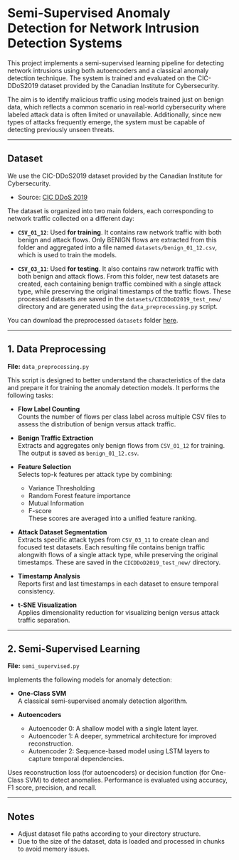 # Semi-Supervised Anomaly Detection for Network Intrusion Detection Systems

This project implements a semi-supervised learning pipeline for detecting network intrusions using both autoencoders and a classical anomaly detection technique.  The system is trained and evaluated on the CIC-DDoS2019 dataset provided by the Canadian Institute for Cybersecurity.

The aim is to identify malicious traffic using models trained just on benign data, which reflects a common scenario in real-world cybersecurity where labeled attack data is often limited or unavailable. Additionally, since new types of attacks frequently emerge, the system must be capable of detecting previously unseen threats.

---

## Dataset

We use the CIC-DDoS2019 dataset provided by the Canadian Institute for Cybersecurity.

- Source: [CIC DDoS 2019](https://www.unb.ca/cic/datasets/ddos-2019.html)

The dataset is organized into two main folders, each corresponding to network traffic collected on a different day:

* **`CSV_01_12`**: Used **for training**. It contains raw network traffic with both benign and attack flows. Only BENIGN flows are extracted from this folder and aggregated into a file named `datasets/benign_01_12.csv`, which is used to train the models.

* **`CSV_03_11`**: Used **for testing**. It also contains raw network traffic with both benign and attack flows. From this folder, new test datasets are created, each containing benign traffic combined with a single attack type, while preserving the original timestamps of the traffic flows. These processed datasets are saved in the `datasets/CICDDoD2019_test_new/` directory and are generated using the `data_preprocessing.py` script.

You can download the preprocessed `datasets` folder [here](https://www.dropbox.com/scl/fi/spex4ftqy80ol1sgqr4wv/datasets.zip?rlkey=4di78juobx8qaf45xgpo7kwdp&st=h0x19tb6&dl=0).

---

## 1. Data Preprocessing

**File:** `data_preprocessing.py`

This script is designed to better understand the characteristics of the data and prepare it for training the anomaly detection models. It performs the following tasks:

- **Flow Label Counting**  
  Counts the number of flows per class label across multiple CSV files to assess the distribution of benign versus attack traffic.

- **Benign Traffic Extraction**  
  Extracts and aggregates only benign flows from `CSV_01_12` for training. The output is saved as `benign_01_12.csv`.

- **Feature Selection**  
  Selects top-k features per attack type by combining:
  - Variance Thresholding
  - Random Forest feature importance
  - Mutual Information
  - F-score  
  These scores are averaged into a unified feature ranking.

- **Attack Dataset Segmentation**  
Extracts specific attack types from `CSV_03_11` to create clean and focused test datasets. Each resulting file contains benign traffic alongwith flows of a single attack type, while preserving the original timestamps. These are saved in the `CICDDoD2019_test_new/` directory.

- **Timestamp Analysis**  
  Reports first and last timestamps in each dataset to ensure temporal consistency.

- **t-SNE Visualization**  
  Applies dimensionality reduction for visualizing benign versus attack traffic separation.

---

## 2. Semi-Supervised Learning

**File:** `semi_supervised.py`

Implements the following models for anomaly detection:

- **One-Class SVM**  
  A classical semi-supervised anomaly detection algorithm.

- **Autoencoders**  
  - Autoencoder 0: A shallow model with a single latent layer.  
  - Autoencoder 1: A deeper, symmetrical architecture for improved reconstruction.  
  - Autoencoder 2: Sequence-based model using LSTM layers to capture temporal dependencies.

Uses reconstruction loss (for autoencoders) or decision function (for One-Class SVM) to detect anomalies. Performance is evaluated using accuracy, F1 score, precision, and recall.

---

## Notes

- Adjust dataset file paths according to your directory structure.  
- Due to the size of the dataset, data is loaded and processed in chunks to avoid memory issues.
